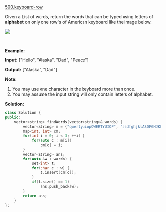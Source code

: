 [500.keyboard-row](https://leetcode.com/problems/keyboard-row/)  

Given a List of words, return the words that can be typed using letters of **alphabet** on only one row's of American keyboard like the image below.

![](https://assets.leetcode.com/uploads/2018/10/12/keyboard.png)

 

**Example:**

  
**Input:** \["Hello", "Alaska", "Dad", "Peace"\]
  
**Output:** \["Alaska", "Dad"\]
  

**Note:**

1.  You may use one character in the keyboard more than once.
2.  You may assume the input string will only contain letters of alphabet.  



**Solution:**  

```cpp
class Solution {
public:
    vector<string> findWords(vector<string>& words) {
        vector<string> m = {"qwertyuiopQWERTYUIOP", "asdfghjklASDFGHJKL", "zxcvbnmZXCVBNM"};
        map<int, int> cm;
        for(int i = 0; i < 3; ++i) {
            for(auto c : m[i])
                cm[c] = i;
        }
        vector<string> ans;
        for(auto &w : words) {
            set<int> t;
            for(char c : w) {
                t.insert(cm[c]);
            }
            if(t.size() == 1)
                ans.push_back(w);
        }
        return ans;
    }
};
```
      